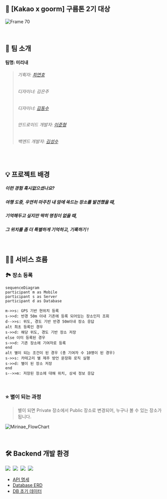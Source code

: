 ## 🥇 [Kakao x goorm] 구름톤 2기 대상

![Frame 70](https://user-images.githubusercontent.com/74334399/197680081-7414f0bb-0056-4837-ba85-cf7af04853fa.png)

<br>

## 👫 팀 소개  
#### 팀명: 미리내
> ###### 기획자: [최연호](https://github.com/yeoncpp)   
> ###### 디자이너: 김은주   
> ###### 디자이너: [김동수](https://github.com/ehdtn)   
> ###### 안드로이드 개발자: [이준형](https://github.com/lijunhyeong)   
> ###### 백엔드 개발자: [김성수](https://github.com/nfl1ryxditimo12)   

<br>

## 💡 프로젝트 배경  
##### 이런 경험 혹시없으셨나요?
##### 여행 도중, 우연히 마주친 내 맘에 쏙드는 장소를 발견했을 때,
##### 기억해두고 싶지만 딱히 명칭이 없을 때,
##### 그 위치를 좀 더 특별하게 기억하고, 기록하기 !

<br>

## 🏃‍♂️ 서비스 흐름

### 🏞 장소 등록
```mermaid
sequenceDiagram
participant m as Mobile
participant s as Server
participant d as Database

m->>s: GPS 기반 현위치 등록
s->>d: 반경 50m 이내 기존에 등록 되어있는 장소인지 조회
d-->>s: 위도, 경도 기반 반경 50m이내 장소 응답
alt 최초 등록인 경우
s->>d: 해당 위도, 경도 기반 장소 저장
else 이미 등록된 경우
s->>d: 기존 장소에 기여자로 등록
end
alt 별이 되는 조건이 된 경우 (총 기여자 수 10명이 된 경우)
s->>s: 카테고리 별 제주 방언 문장화 로직 실행
s->>d: 별이 된 장소 저장
end
s-->>m: 저장된 장소에 대해 위치, 상세 정보 응답
```

<br>
 
### ⭐️ 별이 되는 과정
> 별이 되면 Private 장소에서 Public 장소로 변경되어, 누구나 볼 수 있는 장소가 됩니다.

![Mirinae_FlowChart](https://user-images.githubusercontent.com/74334399/197688694-96fadeb0-f2d3-4c03-adb1-03b4ef7fafa8.png)

<br>

## 🛠 Backend 개발 환경

<p>
  <img src="https://img.shields.io/badge/TypeScript-3178C6?style=flat-square&logo=TypeScript&logoColor=white"/>&nbsp
  <img src="https://img.shields.io/badge/NestJS-E0234E?style=flat-square&logo=NestJS&logoColor=white"/>&nbsp
  <img src="https://img.shields.io/badge/Mysql-4479A1?style=flat-square&logo=Mysql&logoColor=white"/>&nbsp
  <img src="https://img.shields.io/badge/GoormIDE-232F3E?style=flat-square&logo=iCloud&logoColor=white">&nbsp
</p>

- [API 명세](https://choiyeonho.notion.site/API-bb42fdcc9b104b19b7cc73c2f6f41efa)
- [Database ERD](https://dbdiagram.io/d/6346f44cf0018a1c5fee5024)
- [DB 초기 데이터](https://choiyeonho.notion.site/Static-Data-Set-6c9a6fc3bc1543798742eb66d23b8cd7)
